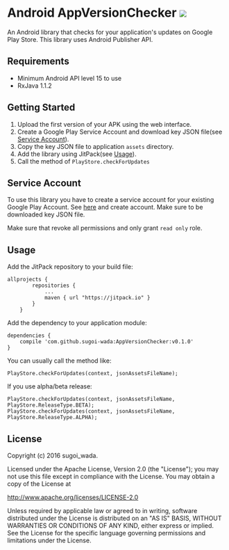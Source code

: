 # Android AppVersionChecker [![](https://jitpack.io/v/sugoi-wada/AppVersionChecker.svg)](https://jitpack.io/#sugoi-wada/AppVersionChecker)

An Android library that checks for your application's updates on Google Play Store. This library uses Android Publisher API.

## Requirements

- Minimum Android API level 15 to use
- RxJava 1.1.2

## Getting Started

1. Upload the first version of your APK using the web interface.
1. Create a Google Play Service Account and download key JSON file(see [Service Account](#service-account)).
1. Copy the key JSON file to application `assets` directory.
1. Add the library using JitPack(see [Usage](#usage)).
1. Call the method of `PlayStore.checkForUpdates`

## Service Account

To use this library you have to create a service account for your existing Google Play Account. See [here](https://developers.google.com/android-publisher/getting_started#using_a_service_account) and create account. Make sure to be downloaded key JSON file.

Make sure that revoke all permissions and only grant `read only` role.

## Usage

Add the JitPack repository to your build file:

```
allprojects {
        repositories {
            ...
            maven { url "https://jitpack.io" }
        }
    }
```

Add the dependency to your application module:

```
dependencies {
    compile 'com.github.sugoi-wada:AppVersionChecker:v0.1.0'
}
```

You can usually call the method like:

```
PlayStore.checkForUpdates(context, jsonAssetsFileName);
```

If you use alpha/beta release:

```
PlayStore.checkForUpdates(context, jsonAssetsFileName, PlayStore.ReleaseType.BETA);
PlayStore.checkForUpdates(context, jsonAssetsFileName, PlayStore.ReleaseType.ALPHA);
```

## License

Copyright (c) 2016 sugoi_wada.

Licensed under the Apache License, Version 2.0 (the "License"); you may not use this file except in compliance with the License. You may obtain a copy of the License at

http://www.apache.org/licenses/LICENSE-2.0

Unless required by applicable law or agreed to in writing, software distributed under the License is distributed on an "AS IS" BASIS, WITHOUT WARRANTIES OR CONDITIONS OF ANY KIND, either express or implied. See the License for the specific language governing permissions and limitations under the License.